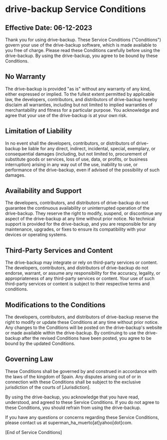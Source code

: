 

# drive-backup Service Conditions

## Effective Date: 06-12-2023

Thank you for using drive-backup. These Service Conditions
("Conditions") govern your use of the drive-backup software, which is made
available to you free of charge. Please read these Conditions carefully
before using the drive-backup. By using the drive-backup, you agree to be
bound by these Conditions.

## No Warranty

The drive-backup is provided "as is" without any warranty of any kind, either
expressed or implied. To the fullest extent permitted by applicable law, the
developers, contributors, and distributors of drive-backup hereby disclaim
all warranties, including but not limited to implied warranties of
merchantability and fitness for a particular purpose. You acknowledge and
agree that your use of the drive-backup is at your own risk.

## Limitation of Liability

In no event shall the developers, contributors, or distributors of
drive-backup be liable for any direct, indirect, incidental, special,
exemplary, or consequential damages (including, but not limited to,
procurement of substitute goods or services, loss of use, data, or profits,
or business interruption) arising in any way out of the use, inability to
use, or performance of the drive-backup, even if advised of the possibility
of such damages.

## Availability and Support

The developers, contributors, and distributors of drive-backup do not
guarantee the continuous availability or uninterrupted operation of the
drive-backup. They reserve the right to modify, suspend, or discontinue any
aspect of the drive-backup at any time without prior notice. No technical
support is provided for the drive-backup, and you are responsible for any
maintenance, upgrades, or fixes to ensure its compatibility with your devices
or operating systems.

## Third-Party Services and Content

The drive-backup may integrate or rely on third-party services or content. The
developers, contributors, and distributors of drive-backup do not endorse,
warrant, or assume any responsibility for the accuracy, legality, or
appropriateness of any third-party services or content. Your use of such
third-party services or content is subject to their respective terms and
conditions.

## Modifications to the Conditions

The developers, contributors, and distributors of drive-backup reserve the
right to modify or update these Conditions at any time without prior notice.
Any changes to the Conditions will be posted on the drive-backup's website or
made available within the drive-backup. By continuing to use the drive-backup
after the revised Conditions have been posted, you agree to be bound by the
updated Conditions.

## Governing Law

These Conditions shall be governed by and construed in accordance with the
laws of the kingdom of Spain. Any disputes arising out of or in connection
with these Conditions shall be subject to the exclusive jurisdiction of the
courts of [Jurisdiction].

By using the drive-backup, you acknowledge that you have read, understood, and
agreed to these Service Conditions. If you do not agree to these Conditions,
you should refrain from using the drive-backup.

If you have any questions or concerns regarding these Service Conditions,
please contact us at superman_ha_muerto[at]yahoo[dot]com.

[End of Service Conditions]